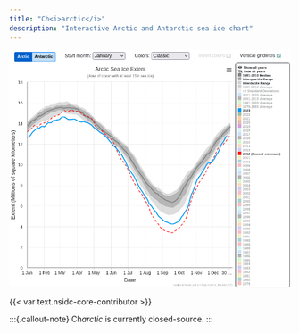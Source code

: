 ```yaml
---
title: "Ch<i>arctic</i>"
description: "Interactive Arctic and Antarctic sea ice chart"
---
```


![A screenshot of Ch<i>arctic</i>](charctic.png)

{{< var text.nsidc-core-contributor >}}

:::{.callout-note}
Ch<i>arctic</i> is currently closed-source.
:::
